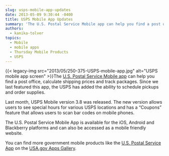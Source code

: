 ```yaml
---
slug: usps-mobile-app-updates
date: 2013-05-09 9:30:44 -0400
title: USPS Mobile App Updates
summary: 'The U.S. Postal Service Mobile app can help you find a post office, calculate shipping prices and track packages. Since we last featured this app, the USPS has added the ability to schedule pickups and order supplies. Last month, USPS Mobile version 3.8 was released. The new version allows users'
authors:
  - kanika-tolver
topics:
  - Mobile
  - mobile apps
  - Thursday Mobile Products
  - USPS
---
```


{{< legacy-img src="2013/05/250-375-USPS-mobile-app.jpg" alt="USPS mobile app screen" >}}The [U.S. Postal Service Mobile app](https://www.usps.com/mobile/info.htm) can help you find a post office, calculate shipping prices and track packages. Since we last featured this app, the USPS has added the ability to schedule pickups and order supplies.

Last month, USPS Mobile version 3.8 was released. The new version allows users to see special hours for various USPS locations and has a &#8220;Coupons&#8221; feature that allows users to scan bar codes on mobile phones.

The U.S. Postal Service Mobile App is available for the iOS, Android and Blackberry platforms and can also be accessed as a mobile friendly website.

You can find more government mobile products like the [U.S. Postal Service App](http://apps.usa.gov/usps-mobile-app-tools/) on the [USA.gov Apps Gallery](http://apps.usa.gov/).
